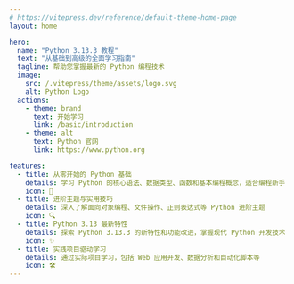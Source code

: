 ```yaml
---
# https://vitepress.dev/reference/default-theme-home-page
layout: home

hero:
  name: "Python 3.13.3 教程"
  text: "从基础到高级的全面学习指南"
  tagline: 帮助您掌握最新的 Python 编程技术
  image:
    src: /.vitepress/theme/assets/logo.svg
    alt: Python Logo
  actions:
    - theme: brand
      text: 开始学习
      link: /basic/introduction
    - theme: alt
      text: Python 官网
      link: https://www.python.org

features:
  - title: 从零开始的 Python 基础
    details: 学习 Python 的核心语法、数据类型、函数和基本编程概念，适合编程新手
    icon: 🚀
  - title: 进阶主题与实用技巧
    details: 深入了解面向对象编程、文件操作、正则表达式等 Python 进阶主题
    icon: 🔍
  - title: Python 3.13 最新特性
    details: 探索 Python 3.13.3 的新特性和功能改进，掌握现代 Python 开发技术
    icon: ✨
  - title: 实践项目驱动学习
    details: 通过实际项目学习，包括 Web 应用开发、数据分析和自动化脚本等
    icon: 🛠️
---
```


